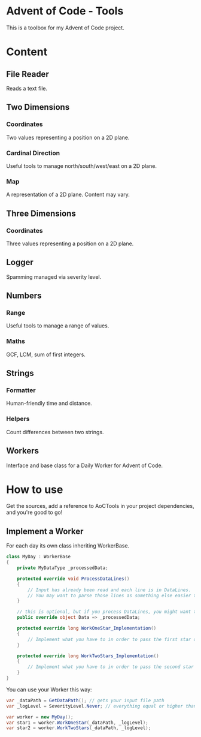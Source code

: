 # Advent of Code - Tools
This is a toolbox for my Advent of Code project.

# Content
## File Reader
Reads a text file.

## Two Dimensions
### Coordinates
Two values representing a position on a 2D plane.

### Cardinal Direction
Useful tools to manage north/south/west/east on a 2D plane.

### Map
A representation of a 2D plane.
Content may vary.

## Three Dimensions
### Coordinates
Three values representing a position on a 2D plane.

## Logger
Spamming managed via severity level.

## Numbers
### Range
Useful tools to manage a range of values.

### Maths
GCF, LCM, sum of first integers.

## Strings
### Formatter
Human-friendly time and distance.

### Helpers
Count differences between two strings.

## Workers
Interface and base class for a Daily Worker for Advent of Code.

# How to use
Get the sources, add a reference to AoCTools in your project dependencies, and you're good to go!

## Implement a Worker
For each day its own class inheriting WorkerBase.
```cs
class MyDay : WorkerBase
{
    private MyDataType _processedData;

    protected override void ProcessDataLines()
    {
        // Input has already been read and each line is in DataLines.
        // You may want to parse those lines as something else easier to handle.
    }

    // this is optional, but if you process DataLines, you might want to override this for better logging.
    public override object Data => _processedData;

    protected override long WorkOneStar_Implementation()
    {
        // Implement what you have to in order to pass the first star of the day.
    }

    protected override long WorkTwoStars_Implementation()
    {
        // Implement what you have to in order to pass the second star of the day.
    }
}
```
You can use your Worker this way:
```cs
var _dataPath = GetDataPath(); // gets your input file path
var _logLevel = SeverityLevel.Never; // everything equal or higher than _logLevel will be logged

var worker = new MyDay();
var star1 = worker.WorkOneStar(_dataPath, _logLevel);
var star2 = worker.WorkTwoStars(_dataPath, _logLevel);
```
